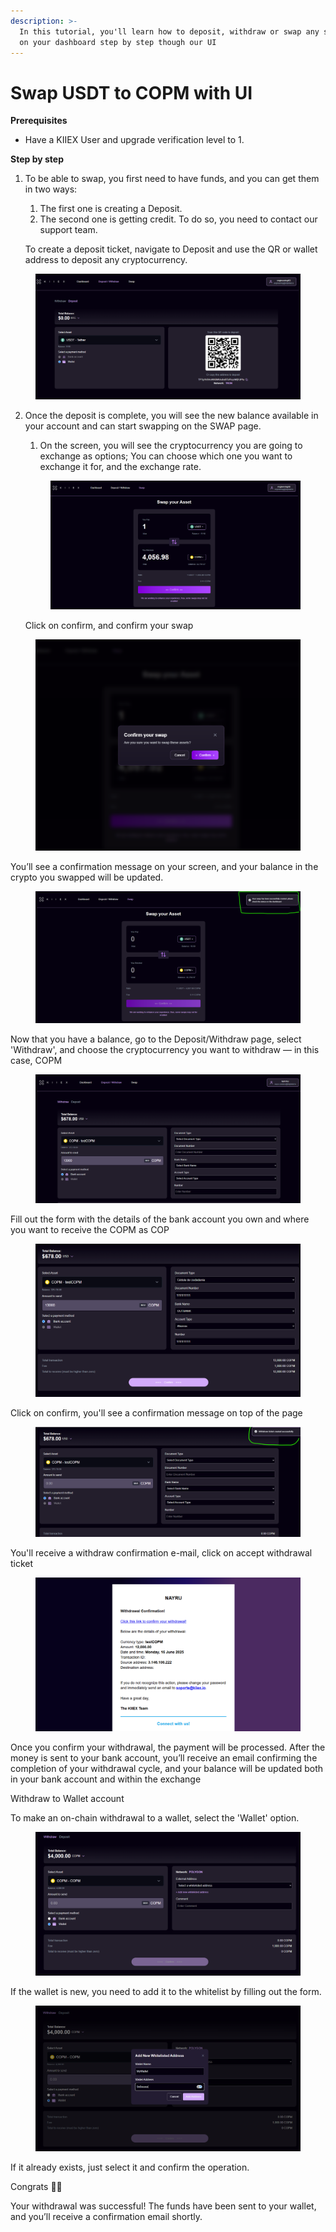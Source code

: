 ```yaml
---
description: >-
  In this tutorial, you'll learn how to deposit, withdraw or swap any stablecoin
  on your dashboard step by step though our UI
---
```


# Swap USDT to COPM with UI

**Prerequisites**

* Have a KIIEX User and upgrade verification level to 1.

**Step by step**

1.  To be able to swap, you first need to have funds, and you can get them in two ways:

    1. The first one is creating a Deposit.
    2. The second one is getting credit. To do so, you need to contact our support team.

    To create a deposit ticket, navigate to Deposit and use the QR or wallet address to deposit any cryptocurrency.



<figure><img src="../../.gitbook/assets/image (9).png" alt=""><figcaption></figcaption></figure>

2.  Once the deposit is complete, you will see the new balance available in your account and can start swapping on the SWAP page.

    1. On the screen, you will see the cryptocurrency you are going to exchange as options; You can choose which one you want to exchange it for, and the exchange rate.

    <figure><img src="../../.gitbook/assets/image (10).png" alt=""><figcaption></figcaption></figure>

    Click on  confirm, and confirm your swap

<figure><img src="../../.gitbook/assets/image (11).png" alt=""><figcaption></figcaption></figure>

You’ll see a confirmation message on your screen, and your balance in the crypto you swapped will be updated.

<figure><img src="../../.gitbook/assets/image (12).png" alt=""><figcaption></figcaption></figure>

Now that you have a balance, go to the Deposit/Withdraw page, select 'Withdraw', and choose the cryptocurrency you want to withdraw — in this case, COPM

<figure><img src="../../.gitbook/assets/image (13).png" alt=""><figcaption></figcaption></figure>

Fill out the form with the details of the bank account you own and where you want to receive the COPM as COP

<figure><img src="../../.gitbook/assets/image (14).png" alt=""><figcaption></figcaption></figure>

Click on confirm, you'll see a confirmation message on top of the page

<figure><img src="../../.gitbook/assets/image (15).png" alt=""><figcaption></figcaption></figure>

You'll receive a withdraw confirmation e-mail, click on accept withdrawal ticket

<figure><img src="../../.gitbook/assets/image (16).png" alt=""><figcaption></figcaption></figure>

Once you confirm your withdrawal, the payment will be processed. After the money is sent to your bank account, you’ll receive an email confirming the completion of your withdrawal cycle, and your balance will be updated both in your bank account and within the exchange



Withdraw to Wallet account



To make an on-chain withdrawal to a wallet, select the 'Wallet' option.&#x20;

<figure><img src="../../.gitbook/assets/image (29).png" alt=""><figcaption></figcaption></figure>

If the wallet is new, you need to add it to the whitelist by filling out the form.&#x20;

<figure><img src="../../.gitbook/assets/image (30).png" alt=""><figcaption></figcaption></figure>

If it already exists, just select it and confirm the operation.&#x20;

Congrats 🥳✨

&#x20;Your withdrawal was successful! The funds have been sent to your wallet, and you’ll receive a confirmation email shortly.
